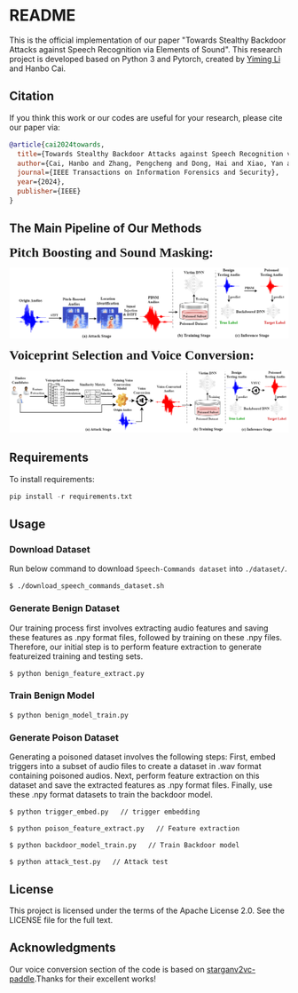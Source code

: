 # README
This is the official implementation of our paper "Towards Stealthy Backdoor Attacks against Speech Recognition via Elements of Sound". This research project is developed based on Python 3 and Pytorch, created by [Yiming Li](http://liyiming.tech/) and Hanbo Cai.

## Citation

If you think this work or our codes are useful for your research, please cite our paper via:

```bibtex
@article{cai2024towards,
  title={Towards Stealthy Backdoor Attacks against Speech Recognition via Elements of Sound},
  author={Cai, Hanbo and Zhang, Pengcheng and Dong, Hai and Xiao, Yan and Koffas, Stefanos and Li, Yiming},
  journal={IEEE Transactions on Information Forensics and Security},
  year={2024},
  publisher={IEEE}
}
```

## The Main Pipeline of Our Methods

<font size=5 face="Times New Roman">**Pitch Boosting and Sound Masking:**</font>


![pipeline](./images/PBSM-Pipeline.png)

<font size=5 face="Times New Roman">**Voiceprint Selection and Voice Conversion:**</font>

![pipeline](./images/VSVC-Pipeline.png)


## Requirements

To install requirements:

```python
pip install -r requirements.txt
```

## Usage


### Download Dataset
Run below command to download `Speech-Commands dataset` into `./dataset/`.

```
$ ./download_speech_commands_dataset.sh
```

### Generate Benign Dataset
Our training process first involves extracting audio features and saving these features as .npy format files, followed by training on these .npy files. Therefore, our initial step is to perform feature extraction to generate featureized training and testing sets.

```
$ python benign_feature_extract.py
```

### Train Benign Model

```
$ python benign_model_train.py
```

### Generate Poison Dataset

Generating a poisoned dataset involves the following steps: First, embed triggers into a subset of audio files to create a dataset in .wav format containing poisoned audios. Next, perform feature extraction on this dataset and save the extracted features as .npy format files. Finally, use these .npy format datasets to train the backdoor model.

```
$ python trigger_embed.py   // trigger embedding
```


```
$ python poison_feature_extract.py   // Feature extraction
```


```
$ python backdoor_model_train.py   // Train Backdoor model
```


```
$ python attack_test.py   // Attack test
```

## License 

This project is licensed under the terms of the Apache License 2.0. See the LICENSE file for the full text.

## Acknowledgments
Our voice conversion section of the code is based on [starganv2vc-paddle](https://github.com/HighCWu/starganv2vc-paddle).Thanks for their excellent works!
